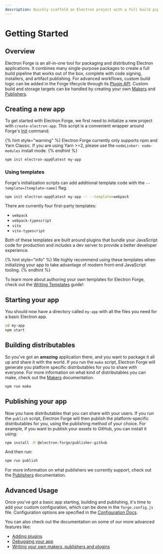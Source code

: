 ```yaml
---
description: Quickly scaffold an Electron project with a full build pipeline
---
```


# Getting Started

## Overview

Electron Forge is an all-in-one tool for packaging and distributing Electron applications. It combines many single-purpose packages to create a full build pipeline that works out of the box, complete with code signing, installers, and artifact publishing. For advanced workflows, custom build logic can be added in the Forge lifecycle through its [Plugin API](config/plugins/). Custom build and storage targets can be handled by creating your own [Makers](config/makers/) and [Publishers](config/publishers/).

## Creating a new app

To get started with Electron Forge, we first need to initialize a new project with `create-electron-app`. This script is a convenient wrapper around Forge's [Init](cli.md#Init) command.

{% hint style="warning" %}
Electron Forge currently only supports npm and Yarn Classic. If you are using Yarn >=2, please use the `nodeLinker: node-modules` install mode.
{% endhint %}

```bash
npm init electron-app@latest my-app
```

### Using templates

Forge's initialization scripts can add additional template code with the `--template=[template-name]` flag.

```bash
npm init electron-app@latest my-app -- --template=webpack
```

There are currently four first-party templates:

* `webpack`
* `webpack-typescript`
* `vite`
* `vite-typescript`

Both of these templates are built around plugins that bundle your JavaScript code for production and includes a dev server to provide a better developer experience.

{% hint style="info" %}
We highly recommend using these templates when initializing your app to take advantage of modern front-end JavaScript tooling.
{% endhint %}

To learn more about authoring your own templates for Electron Forge, check out the [Writing Templates](advanced/extending-electron-forge/writing-templates.md) guide!

## Starting your app

You should now have a directory called `my-app` with all the files you need for a basic Electron app.

```bash
cd my-app
npm start
```

## Building distributables

So you've got an **amazing** application there, and you want to package it all up and share it with the world. If you run the `make` script, Electron Forge will generate you platform specific distributables for you to share with everyone. For more information on what kind of distributables you can make, check out the [Makers](config/makers/) documentation.

```bash
npm run make
```

## Publishing your app

Now you have distributables that you can share with your users. If you run the `publish` script, Electron Forge will then publish the platform-specific distributables for you, using the publishing method of your choice. For example, if you want to publish your assets to GitHub, you can install it using:

```bash
npm install -D @electron-forge/publisher-github
```

And then run:

```bash
npm run publish
```

For more information on what publishers we currently support, check out the [Publishers](config/publishers/) documentation.

## Advanced Usage

Once you've got a basic app starting, building and publishing, it's time to add your custom configuration, which can be done in the `forge.config.js` file. Configuration options are specified in the [Configuration Docs](https://www.electronforge.io/configuration).

You can also check out the documentation on some of our more advanced features like:

- [Adding plugins](config/plugins/)
- [Debugging your app](advanced/debugging.md)
- [Writing your own makers, publishers and plugins](advanced/extending-electron-forge/)
